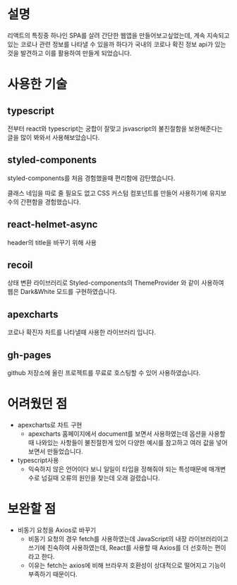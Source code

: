 # 설명

리액트의 특징중 하나인 SPA를 살려 간단한 웹앱을 만들어보고싶었는데, 계속 지속되고 있는 코로나 관련 정보를 나타낼 수 있을까 하다가 국내의 코로나 확진 정보 api가 있는것을 발견하고 이를 활용하여 만들게 되었습니다.

# 사용한 기술

## typescript

전부터 react와 typescript는 궁합이 잘맞고 jsvascript의 불친절함을 보완해준다는 글을 많이 봐와서 사용해보았습니다.

## styled-components

styled-components를 처음 경험했을때 편리함에 감탄했습니다.

클래스 네임을 따로 줄 필요도 없고 CSS 커스텀 컴포넌트를 만들어 사용하기에 유지보수의 간편함을 경험했습니다.

## react-helmet-async

header의 title을 바꾸기 위해 사용

## recoil

상태 변환 라이브러리로 Styled-components의 ThemeProvider 와 같이 사용하여 웹은 Dark&White 모드를 구현하였습니다.

## apexcharts

코로나 확진자 차트를 나타낼때 사용한 라이브러리 입니다.

## gh-pages

github 저장소에 올린 프로젝트를 무료로 호스팅할 수 있어 사용하였습니다.

# 어려웠던 점

- apexcharts로 차트 구현
  - apexcharts 홈페이지에서 document를 보면서 사용하였는데 옵션을 사용할때 나와있는 사항들이 불친절한게 있어 다양한 예시를 참고하고 여러 값을 넣어보면서 만들었습니다.
- typescript사용
  - 익숙하지 않은 언어이다 보니 일일이 타입을 정해줘야 되는 특성때문에 매개변수로 넘길때 오류의 원인을 찾는데 오래 걸렸습니다.

# 보완할 점

- 비동기 요청을 Axios로 바꾸기
  - 비동기 요청의 경우 fetch를 사용하였는데 JavaScript의 내장 라이브러리이고 쓰기에 친숙하여 사용하였는데, React를 사용할 때 Axios를 더 선호하는 편이라고 한다.
  - 이유는 fetch는 axios에 비해 브라우저 호환성이 상대적으로 떨어지고 기능이 부족하기 때문이다.
